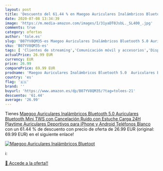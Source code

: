 ```yaml
---
layout: post
title: 'Descuento del 61.44 % en Maegoo Auriculares Inalámbricos Bluetoot'
date: 2020-07-08 13:34:39
image: 'https://m.media-amazon.com/images/I/31yaDT0JsbL._SL400_.jpg'
comments: true
category: ofertas
author: 'tole.es'
slug: 'B07YV8QM35-es Maegoo Auriculares Inalámbricos Bluetooth 5.0 Auriculares...'
sku: 'B07YV8QM35-es'
tags: [ 'Clientes de streaming','Comunicación móvil y accesorios','Dispositivos para el streaming','Electrónica','Equipos de audio y Hi-Fi','Informática','Móviles','Móviles y smartphones libres','Smartwatches','Tablets','Tecnología para vestir','android', ]
actualPrice: 26.99 EUR
currency: EUR
price: 26.99
comparePrice: 69.99 EUR
prodname: 'Maegoo Auriculares Inalámbricos Bluetooth 5.0  Auriculares Bluetooth Mini TWS con Cancelación Ruido con Estuche Carga 24H Playtime Auriculares Deportivos para iPhone y Android Teléfonos  Blanco '
country: 'es'
flag: '🇪🇸'
brand: ''
buyurl: 'https://www.amazon.es/dp/B07YV8QM35/?tag=tolees-21'
descuento: '61.44'
average: '26.99'
---
```


Tienes [Maegoo Auriculares Inalámbricos Bluetooth 5.0  Auriculares Bluetooth Mini TWS con Cancelación Ruido con Estuche Carga 24H Playtime Auriculares Deportivos para iPhone y Android Teléfonos  Blanco ](https://www.amazon.es/dp/B07YV8QM35/?tag=tolees-21) con un 61.44 % de descuento con precio de oferta de 26.99 EUR (original: 69.99 EUR) en el siguiente enlace!

[![Maegoo Auriculares Inalámbricos Bluetoot](https://m.media-amazon.com/images/I/31yaDT0JsbL._SL400_.jpg)](https://www.amazon.es/dp/B07YV8QM35/?tag=tolees-21)

ℹ️:


[🛒 Accede a la oferta!!](https://www.amazon.es/dp/B07YV8QM35/?tag=tolees-21)
